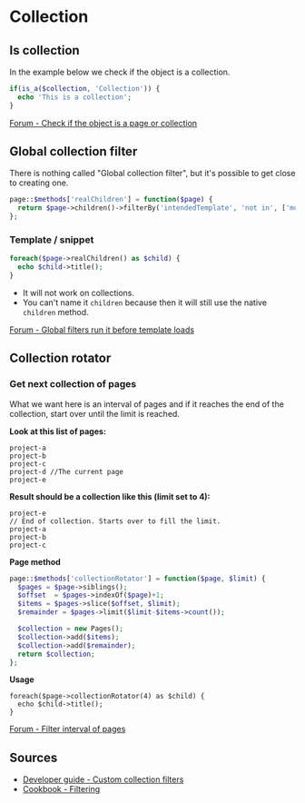 # Collection

## Is collection

In the example below we check if the object is a collection.

```php
if(is_a($collection, 'Collection')) {
  echo 'This is a collection';
}
```

[Forum - Check if the object is a page or collection](https://forum.getkirby.com/t/check-if-the-object-is-a-page-or-collection/6464)

## Global collection filter

There is nothing called "Global collection filter", but it's possible to get close to creating one.

```php
page::$methods['realChildren'] = function($page) {
  return $page->children()->filterBy('intendedTemplate', 'not in', ['modules', 'revision']);
};
```

### Template / snippet

```php
foreach($page->realChildren() as $child) {
  echo $child->title();
}
```

- It will not work on collections.
- You can't name it `children` because then it will still use the native `children` method.

[Forum - Global filters run it before template loads](https://forum.getkirby.com/t/global-filters-run-it-before-template-loads/6976/4)

## Collection rotator

### Get next collection of pages

What we want here is an interval of pages and if it reaches the end of the collection, start over until the limit is reached.

**Look at this list of pages:**

```text
project-a
project-b
project-c
project-d //The current page
project-e
```

**Result should be a collection like this (limit set to 4):**

```text
project-e
// End of collection. Starts over to fill the limit.
project-a
project-b
project-c
```

**Page method**

```php
page::$methods['collectionRotator'] = function($page, $limit) {
  $pages = $page->siblings();
  $offset  = $pages->indexOf($page)+1;
  $items = $pages->slice($offset, $limit);
  $remainder = $pages->limit($limit-$items->count());

  $collection = new Pages();
  $collection->add($items);
  $collection->add($remainder);
  return $collection;
};
```

**Usage**

```
foreach($page->collectionRotator(4) as $child) {
  echo $child->title();
}
```

[Forum - Filter interval of pages](https://forum.getkirby.com/t/filter-interval-of-pages/5893)

## Sources

- [Developer guide - Custom collection filters](https://getkirby.com/docs/developer-guide/objects/collections)
- [Cookbook - Filtering](https://getkirby.com/docs/cookbook/filtering)
